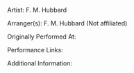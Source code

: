 Artist: F. M. Hubbard

  

Arranger(s): F. M. Hubbard (Not affiliated)

  

Originally Performed At:

  

Performance Links:

  

Additional Information: